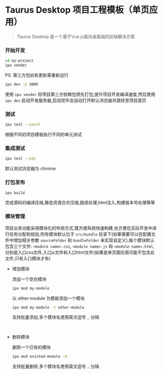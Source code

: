 
# Taurus Desktop 项目工程模板（单页应用）
> Taurus Desktop 是一个基于Vue.js面向桌面端的前端解决方案



### 开始开发

```bash
cd my-project
ipu vendor
```

PS: 第三方包如有更新需重新运行

```bash
ipu dev -p 3000
```



使用 `ipu vendor` 将项目第三方依赖包预先打包,提升项目开发编译速度,然后使用 `ipu dev` 启动开发服务器,启动完毕会自动打开默认浏览器并跳转至项目首页



### 测试

```bash
ipu test --watch
```

根据不同的项目模板执行不同的单元测试



### 集成测试

```bash
ipu test --e2e
```

默认测试浏览器为 chrome



### 打包发布

```bash
ipu build
```

完成源码的编译压缩,静态资源合并压缩,路径处理,html注入,构建版本号处理等等

### 模块管理

项目业务功能采用模块化的布局方式,既方便系统快速构建,也方便在实际开发中进行任务分配和规划,所有模块默认位于  `src/bundle` 目录下(如果需要可以在配置文件中增加相关参数 `sourceFolder` 和 `bundleFolder` 来实现自定义),每个模块默认包含三个文件: `<module name>.css`,   `<module name>.js` 和 `<module name>.html`, 分别是入口css文件,入口js文件和入口html文件(如果是单页面应用可能不包含此文件,只有入口模块才有)

- 增加模块

  添加一个空白模块

  ```bash
  ipu mod my-module
  ```

  以 other-module 为模板添加一个模块

  ```bash
  ipu mod my-module -t other-module
  ```

  支持批量添加,多个模块名使用英文逗号 `,` 分隔

  ​

- 删除模块

  删除一个已有的模块

  ```bash
  ipu mod existed-module -d
  ```

  支持批量删除,多个模块名使用英文逗号 `,` 分隔

